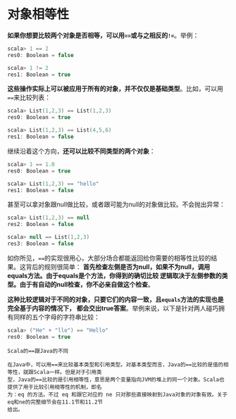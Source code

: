 对象相等性
================================================================================
**如果你想要比较两个对象是否相等，可以用`==`或与之相反的`!=`**。举例：
```scala
scala> 1 == 2
res0: Boolean = false

scala> 1 != 2
res1: Boolean = true
```
**这些操作实际上可以被应用于所有的对象，并不仅仅是基础类型**。比如，可以用`==`来比较列表：
```scala
scala> List(1,2,3) == List(1,2,3)
res0: Boolean = true

scala> List(1,2,3) == List(4,5,6)
res1: Boolean = false
```
继续沿着这个方向，**还可以比较不同类型的两个对象**：
```scala
scala> 1 == 1.0
res0: Boolean = true

scala> List(1,2,3) == "hello"
res1: Boolean = false
```
甚至可以拿对象跟null做比较，或者跟可能为null的对象做比较。不会抛出异常：
```scala
scala> List(1,2,3) == null
res2: Boolean = false

scala> null == List(1,2,3)
res3: Boolean = false
```
如你所见，`==`的实现很用心，大部分场合都能返回给你需要的相等性比较的结果。这背后的规则很简单：
**首先检查左侧是否为null，如果不为null，调用equals方法。由于equals是个方法，你得到的确切比较
逻辑取决于左侧参数的类型。由于有自动的null检查，你不必亲自做这个检查**。

**这种比较逻辑对于不同的对象，只要它们的内容一致，且`equals`方法的实现也是完全基于内容的情况下，
都会交出true答案**。举例来说，以下是针对两人碰巧拥有同样的五个字母的字符串比较：
```scala
scala> ("He" + "llo") == "Hello"
res0: Boolean = true
```
```
Scala的==跟Java的不同

在Java中，可以用==来比较基本类型和引用类型。对基本类型而言，Java的==比较的是值的相等性，就跟Scala一样。但是对于引用类
型，Java的==比较的是引用相等性，意思是两个变量指向JVM的堆上的同一个对象。Scala也提供了用于比较引用相等性的机制，即名
为：eq 的方法。不过 eq 和跟它对应的 ne 只对那些直接映射到Java对象的对象有效。关于eq和ne的完整细节会在11.1节和11.2节
给出。
```

